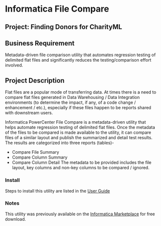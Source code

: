 
# Informatica File Compare
## Project: Finding Donors for CharityML

## Business Requirement
Metadata-driven file comparison utility that automates regression testing of delimited flat files and significantly reduces the testing/comparison effort involved.

## Project Description
Flat files are a popular mode of transferring data. At times there is a need to compare flat files generated in Data Warehousing / Data Integration environments (to determine the impact, if any, of a code change / enhancement / etc.), especially if these files happen to be reports shared with downstream users.

Informatica PowerCenter File Compare is a metadata-driven utility that helps automate regression testing of delimited flat files. Once the metadata of the files to be compared is made available to the utility, it can compare files of a similar layout and publish the summarized and detail test results. The results are categorized into three reports (tables)-
- Compare File Summary
- Compare Column Summary
- Compare Column Detail
The metadata to be provided includes the file layout, key columns and non-key columns to be compared / ignored.

### Install

Steps to install this utility are listed in the [User Guide](https://github.com/nitinx/informatica-file-compare/blob/master/Informatica%20PowerCenter%20File%20Compare%20-%20User%20Guide.pdf)


### Notes
This utility was previously available on the [Informatica Marketplace](https://marketplace.informatica.com/) for free download. 